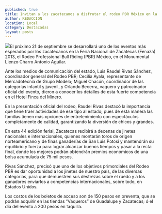 ```yaml
---
published: true
title: Invitan a los zacatecanos a disfrutar el rodeo PBR México en la Fenaza 3013
author: REDACCION
location: Local
category: Destacadas
layout: posts
---
```


![](http://i.imgur.com/smcuhBgm.jpg)El próximo 21 de septiembre se desarrollará uno de los eventos más esperados por los zacatecanos en la Feria Nacional de Zacatecas (Fenaza) 2013, el Rodeo Professional Bull Riding (PBR) México, en el Monumental Lienzo Charro Antonio Aguilar.

Ante los medios de comunicación del estado, Luis Raudel Rivas Sánchez, coordinador general del Rodeo PBR; Cecilia Ayala, representante de Mercadotecnia de Grupo Modelo; Miguel Chacón, coordinador de las categorías infantil y juvenil, y Orlando Becerra, vaquero y patrocinador oficial del evento, dieron a conocer los detalles de esta fuerte competencia en el Hotel Finca del Minero.

En la presentación oficial del rodeo, Raudel Rivas destacó la importancia que tiene traer actividades de ese tipo al estado,  pues de esta manera las familias tienen más opciones de entretenimiento con espectáculos completamente de calidad, garantizando  la diversión de chicos y grandes.

En esta 44 edición ferial, Zacatecas recibirá a decenas de jinetes nacionales e internacionales, quienes montarán toros de origen norteamericano y de finas ganaderías de San Luis Potosí y mantendrán su equilibrio y fuerza para lograr alcanzar buenos tiempos y pasar a la recta final, donde los mejores podrán obtendrán premios económicos de una bolsa acumulada de 75 mil pesos.

Rivas Sánchez, precisó que uno de los objetivos primordiales del Rodeo PBR es dar oportunidad a los jinetes de nuestro país, de las diversas categorías,  para que demuestren sus destrezas sobre el ruedo y a los ganadores enviarlos a competencias internacionales, sobre todo, en Estados Unidos. 

Los costos de los boletos de acceso son de 150 pesos en preventa, que se podrán adquirir en las tiendas “Vaqueros” de Guadalupe y Zacatecas; ó el día del evento a 200 pesos en taquilla.
